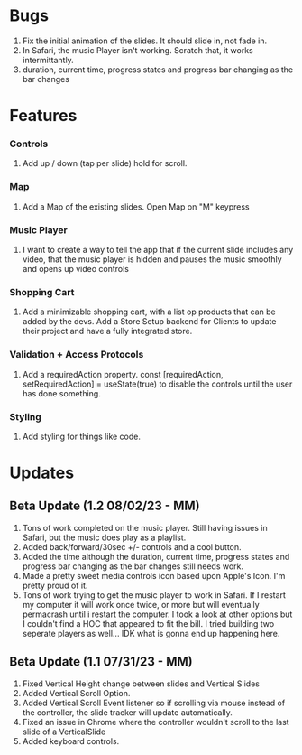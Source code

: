 # Bugs
1. Fix the initial animation of the slides. It should slide in, not fade in. 
2. In Safari, the music Player isn't working. Scratch that, it works intermittantly.
3.  duration, current time, progress states and progress bar changing as the bar changes



# Features
### Controls
1. Add up / down (tap per slide) hold for scroll.

### Map
1. Add a Map of the existing slides. Open Map on "M" keypress

### Music Player
1. I want to create a way to tell the app that if the current slide includes any video, that the music player is hidden and pauses the music smoothly and opens up video controls

### Shopping Cart
1. Add a minimizable shopping cart, with a list op products that can be added by the devs. Add a Store Setup backend for Clients to update their project and have a fully integrated store.

### Validation + Access Protocols
1. Add a requiredAction property. const [requiredAction, setRequiredAction] = useState(true) to disable the controls until the user has done something. 

### Styling
1. Add styling for things like code.

# Updates
## Beta Update (1.2 08/02/23 - MM)
1. Tons of work completed on the music player. Still having issues in Safari, but the music does play as a playlist. 
2. Added back/forward/30sec +/- controls and a cool button. 
3. Added the time although the duration, current time, progress states and progress bar changing as the bar changes still needs work. 
4. Made a pretty sweet media controls icon based upon Apple's Icon. I'm pretty proud of it.
5. Tons of work trying to get the music player to work in Safari. If I restart my computer it will work once twice, or more but will eventually permacrash until i restart the computer. I took a look at other options but I couldn't find a HOC that appeared to fit the bill. I tried building two seperate players as well... IDK what is gonna end up happening here.


## Beta Update (1.1 07/31/23 - MM)
1. Fixed Vertical Height change between slides and Vertical Slides
1. Added Vertical Scroll Option. 
1. Added Vertical Scroll Event listener so if scrolling via mouse instead of the controller, the slide tracker will update automatically.
1. Fixed an issue in Chrome where the controller wouldn't scroll to the last slide of a VerticalSlide
1. Added keyboard controls.